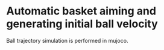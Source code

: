 # Automatic basket aiming and generating initial ball velocity 
Ball trajectory simulation is performed in mujoco.